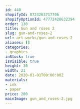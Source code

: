 ```yaml
---
id: 440
shopifyId: 8723263717706
shopifyOptionId: 47772428632394
order: 130
title: Gun and roses 2
slug: gun-and-roses-2
url: art-works/gun-and-roses-2
aliases: []
categories:
- graphics
inStock: true
isVisible: true
height: 30
width: 21
date: 2020-01-01T00:00:00Z
materials:
- ink
- paper
price: 200
mainImage: gun_and_roses-2.jpg
---
```

